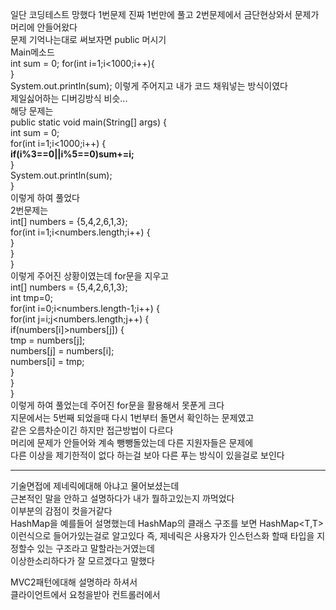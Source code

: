 일단 코딩테스트 망했다
1번문제 진짜 1번만에 풀고
2번문제에서 금단현상와서 문제가 머리에 안들어왔다  
문제 기억나는대로 써보자면
public 머시기  
	Main메소드  
	int sum = 0;
	 for(int i=1;i<1000;i++){  
	 }  
	 System.out.println(sum);
이렇게 주어지고 내가 코드 채워넣는 방식이였다  
제일싫어하는 디버깅방식 비슷...  
해당 문제는  
	public static void main(String[] args) {  
		int sum = 0;  
		for(int i=1;i<1000;i++) {  
			**if(i%3\==0||i%5\==0)sum+=i;**  
		}  
		System.out.println(sum);  
	}  
이렇게 하여 풀었다  
2번문제는  
		int[] numbers = {5,4,2,6,1,3};  
			for(int i=1;i<numbers.length;i++) {  
				}  
			}  
		}  
이렇게 주어진 상황이였는데 for문을 지우고  
		int[] numbers = {5,4,2,6,1,3};  
		int tmp=0;  
		for(int i=0;i<numbers.length-1;i++) {  
			for(int j=i;j<numbers.length;j++) {  
				if(numbers[i]>numbers[j]) {  
				tmp = numbers[j];  
				numbers[j] = numbers[i];  
				numbers[i] = tmp;  
				}  
			}	  
		}  
이렇게 하여 풀었는데 주어진 for문을 활용해서 못푼게 크다  
지문에서는 5번째 되었을때 다시 1번부터 돌면서 확인하는 문제였고  
같은 오름차순이긴 하지만 접근방법이 다르다  
머리에 문제가 안들어와 계속 뺑뺑돌았는데 다른 지원자들은 문제에  
다른 이상을 제기한적이 없다 하는걸 보아 다른 푸는 방식이 있을걸로 보인다  

---

기술면접에 제네릭에대해 아냐고 물어보셨는데  
근본적인 말을 안하고 설명하다가 내가 뭘하고있는지 까먹었다  
이부분의 감점이 컷을거같다  
HashMap을 예를들어 설명했는데 HashMap의 클래스 구조를 보면
HashMap\<T,T> 이런식으로 들어가있는걸로 알고있다
즉, 제네릭은 사용자가 인스턴스화 할때 타입을 지정할수 있는 구조라고 말할라는거였는데  
이상한소리하다가 잘 모르겠다고 말했다  

MVC2패턴에대해 설명하라 하셔서  
클라이언트에서 요청을받아 컨트롤러에서 